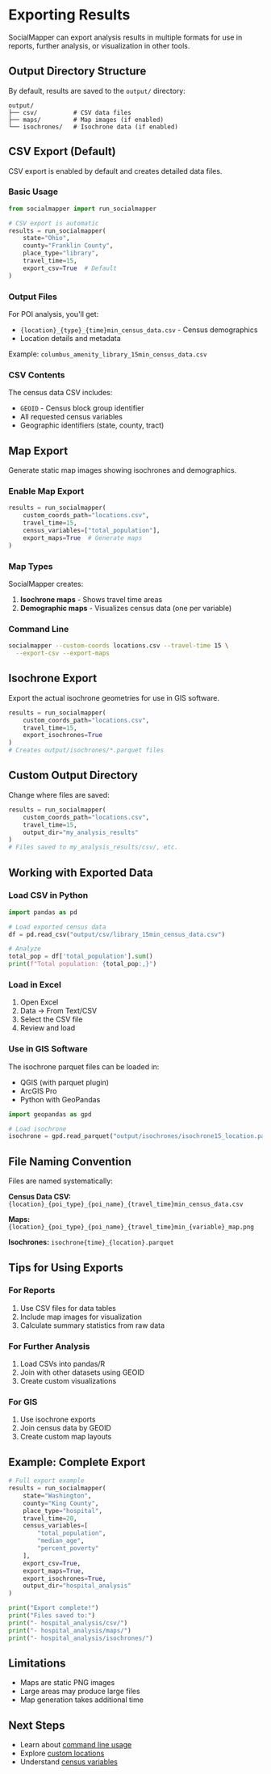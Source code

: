 # Exporting Results

SocialMapper can export analysis results in multiple formats for use in reports, further analysis, or visualization in other tools.

## Output Directory Structure

By default, results are saved to the `output/` directory:

```
output/
├── csv/          # CSV data files
├── maps/         # Map images (if enabled)
└── isochrones/   # Isochrone data (if enabled)
```

## CSV Export (Default)

CSV export is enabled by default and creates detailed data files.

### Basic Usage

```python
from socialmapper import run_socialmapper

# CSV export is automatic
results = run_socialmapper(
    state="Ohio",
    county="Franklin County",
    place_type="library",
    travel_time=15,
    export_csv=True  # Default
)
```

### Output Files

For POI analysis, you'll get:
- `{location}_{type}_{time}min_census_data.csv` - Census demographics
- Location details and metadata

Example: `columbus_amenity_library_15min_census_data.csv`

### CSV Contents

The census data CSV includes:
- `GEOID` - Census block group identifier
- All requested census variables
- Geographic identifiers (state, county, tract)

## Map Export

Generate static map images showing isochrones and demographics.

### Enable Map Export

```python
results = run_socialmapper(
    custom_coords_path="locations.csv",
    travel_time=15,
    census_variables=["total_population"],
    export_maps=True  # Generate maps
)
```

### Map Types

SocialMapper creates:
1. **Isochrone maps** - Shows travel time areas
2. **Demographic maps** - Visualizes census data (one per variable)

### Command Line

```bash
socialmapper --custom-coords locations.csv --travel-time 15 \
  --export-csv --export-maps
```

## Isochrone Export

Export the actual isochrone geometries for use in GIS software.

```python
results = run_socialmapper(
    custom_coords_path="locations.csv",
    travel_time=15,
    export_isochrones=True
)
# Creates output/isochrones/*.parquet files
```

## Custom Output Directory

Change where files are saved:

```python
results = run_socialmapper(
    custom_coords_path="locations.csv",
    travel_time=15,
    output_dir="my_analysis_results"
)
# Files saved to my_analysis_results/csv/, etc.
```

## Working with Exported Data

### Load CSV in Python

```python
import pandas as pd

# Load exported census data
df = pd.read_csv("output/csv/library_15min_census_data.csv")

# Analyze
total_pop = df['total_population'].sum()
print(f"Total population: {total_pop:,}")
```

### Load in Excel

1. Open Excel
2. Data → From Text/CSV
3. Select the CSV file
4. Review and load

### Use in GIS Software

The isochrone parquet files can be loaded in:
- QGIS (with parquet plugin)
- ArcGIS Pro
- Python with GeoPandas

```python
import geopandas as gpd

# Load isochrone
isochrone = gpd.read_parquet("output/isochrones/isochrone15_location.parquet")
```

## File Naming Convention

Files are named systematically:

**Census Data CSV:**
`{location}_{poi_type}_{poi_name}_{travel_time}min_census_data.csv`

**Maps:**
`{location}_{poi_type}_{poi_name}_{travel_time}min_{variable}_map.png`

**Isochrones:**
`isochrone{time}_{location}.parquet`

## Tips for Using Exports

### For Reports
1. Use CSV files for data tables
2. Include map images for visualization
3. Calculate summary statistics from raw data

### For Further Analysis
1. Load CSVs into pandas/R
2. Join with other datasets using GEOID
3. Create custom visualizations

### For GIS
1. Use isochrone exports
2. Join census data by GEOID
3. Create custom map layouts

## Example: Complete Export

```python
# Full export example
results = run_socialmapper(
    state="Washington",
    county="King County",
    place_type="hospital",
    travel_time=20,
    census_variables=[
        "total_population",
        "median_age",
        "percent_poverty"
    ],
    export_csv=True,
    export_maps=True,
    export_isochrones=True,
    output_dir="hospital_analysis"
)

print("Export complete!")
print("Files saved to:")
print("- hospital_analysis/csv/")
print("- hospital_analysis/maps/") 
print("- hospital_analysis/isochrones/")
```

## Limitations

- Maps are static PNG images
- Large areas may produce large files
- Map generation takes additional time

## Next Steps

- Learn about [command line usage](cli-usage.md)
- Explore [custom locations](custom-locations.md)
- Understand [census variables](demographics.md)